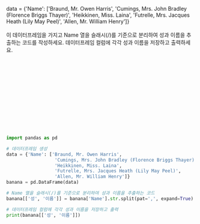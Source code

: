 data = {'Name': ['Braund, Mr. Owen Harris',
                  'Cumings, Mrs. John Bradley (Florence Briggs Thayer)',
                  'Heikkinen, Miss. Laina',
                  'Futrelle, Mrs. Jacques Heath (Lily May Peel)',
                  'Allen, Mr. William Henry']}
<br><br>이 데이터프레임을 가지고 Name 열을 슬래시(/)를 기준으로 분리하여 성과 이름을 추출하는 코드를 작성하세요.
데이터프레임 컬럼에 각각 성과 이름을 저장하고 출력하세요.
<br><br><br><br><br><br><br><br><br><br><br><br><br>
```python
import pandas as pd

# 데이터프레임 생성
data = {'Name': ['Braund, Mr. Owen Harris',
                  'Cumings, Mrs. John Bradley (Florence Briggs Thayer)',
                  'Heikkinen, Miss. Laina',
                  'Futrelle, Mrs. Jacques Heath (Lily May Peel)',
                  'Allen, Mr. William Henry']}
banana = pd.DataFrame(data)

# Name 열을 슬래시(/)를 기준으로 분리하여 성과 이름을 추출하는 코드
banana[['성', '이름']] = banana['Name'].str.split(pat=',', expand=True)

# 데이터프레임 컬럼에 각각 성과 이름을 저장하고 출력
print(banana[['성', '이름']])
```
